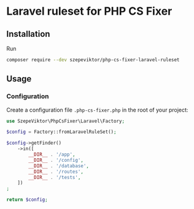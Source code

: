 # Laravel ruleset for PHP CS Fixer

## Installation

Run

```sh
composer require --dev szepeviktor/php-cs-fixer-laravel-ruleset
```

## Usage

### Configuration

Create a configuration file `.php-cs-fixer.php` in the root of your project:

```php
use SzepeViktor\PhpCsFixer\Laravel\Factory;

$config = Factory::fromLaravelRuleSet();

$config->getFinder()
    ->in([
        __DIR__ . '/app',
        __DIR__ . '/config',
        __DIR__ . '/database',
        __DIR__ . '/routes',
        __DIR__ . '/tests',
    ])
;

return $config;
```
